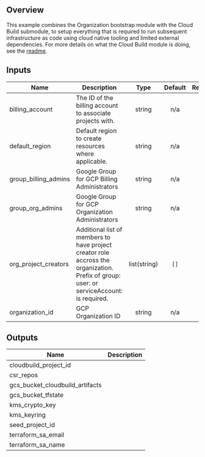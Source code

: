 ## Overview

This example combines the Organization bootstrap module with the Cloud Build submodule, to setup everything that is required to run subsequent infrastructure as code using cloud native tooling and limited external dependencies. For more details on what the Cloud Build module is doing, see the [readme](../../modules/cloudbuild).

<!-- BEGINNING OF PRE-COMMIT-TERRAFORM DOCS HOOK -->
## Inputs

| Name | Description | Type | Default | Required |
|------|-------------|:----:|:-----:|:-----:|
| billing\_account | The ID of the billing account to associate projects with. | string | n/a | yes |
| default\_region | Default region to create resources where applicable. | string | n/a | yes |
| group\_billing\_admins | Google Group for GCP Billing Administrators | string | n/a | yes |
| group\_org\_admins | Google Group for GCP Organization Administrators | string | n/a | yes |
| org\_project\_creators | Additional list of members to have project creator role accross the organization. Prefix of group: user: or serviceAccount: is required. | list(string) | `[]` | no |
| organization\_id | GCP Organization ID | string | n/a | yes |

## Outputs

| Name | Description |
|------|-------------|
| cloudbuild\_project\_id |  |
| csr\_repos |  |
| gcs\_bucket\_cloudbuild\_artifacts |  |
| gcs\_bucket\_tfstate |  |
| kms\_crypto\_key |  |
| kms\_keyring |  |
| seed\_project\_id |  |
| terraform\_sa\_email |  |
| terraform\_sa\_name |  |

<!-- END OF PRE-COMMIT-TERRAFORM DOCS HOOK -->